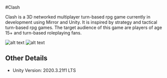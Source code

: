 #Clash

Clash is a 3D networked multiplayer turn-based rpg game currently in development using Mirror and Unity. It is inspired by strategy and tactical turn-based rpg games. The target audience of this game are players of age 15+ and turn-based roleplaying fans.

![alt text](https://i.imgur.com/8T2Mwyk.png)
![alt text](https://i.imgur.com/WIZQzSY.png)

## Other Details
- Unity Version: 2020.3.21f1 LTS
